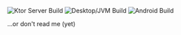 ![Ktor Server Build](https://github.com/antoniusnaumann/todo-example-kotlin/actions/workflows/ktor-server.yml/badge.svg) ![Desktop/JVM Build](https://github.com/antoniusnaumann/todo-example-kotlin/actions/workflows/desktop-jvm.yml/badge.svg) ![Android Build](https://github.com/antoniusnaumann/todo-example-kotlin/actions/workflows/android.yml/badge.svg)

...or don't read me (yet)
